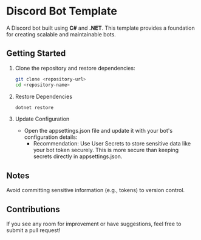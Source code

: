 # Discord Bot Template

A Discord bot built using **C#** and **.NET**. This template provides a foundation for creating scalable and maintainable bots.

## Getting Started

1. Clone the repository and restore dependencies:
   
   ```bash
   git clone <repository-url>
   cd <repository-name>
   
2. Restore Dependencies
   ```bash
   dotnet restore

3. Update Configuration

   - Open the appsettings.json file and update it with your bot's configuration details:
     - Recommendation: Use User Secrets to store sensitive data like your bot token securely. This is more secure than keeping secrets directly in appsettings.json.


## Notes
Avoid committing sensitive information (e.g., tokens) to version control.

## Contributions
If you see any room for improvement or have suggestions, feel free to submit a pull request!
